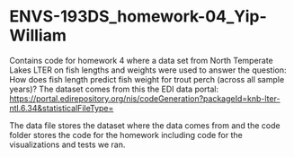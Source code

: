 # ENVS-193DS_homework-04_Yip-William

Contains code for homework 4 where a data set from North Temperate Lakes LTER on fish lengths and weights were used to answer the question: How does fish length predict fish weight for trout perch (across all sample years)? The dataset comes from this the EDI data portal: https://portal.edirepository.org/nis/codeGeneration?packageId=knb-lter-ntl.6.34&statisticalFileType=

The data file stores the dataset where the data comes from and the code folder stores the code for the homework including code for the visualizations and tests we ran.

